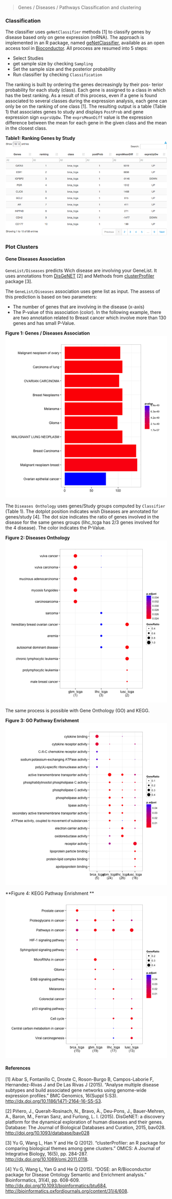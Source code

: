 > Genes / Diseases / Pathways Classification and clustering

### Classification
The classifier uses `geNetClassifier` methods [1] to classify genes by disease based only on gene expression (mRNA). The approach is implemented in an R package, named [geNetClassifier](http://bioconductor.org/packages/release/bioc/html/geNetClassifier.html), available as an open access tool in [Bioconductor](http://bioconductor.org/).
All proccess are resumed into 5 steps:
* Select Studies
* get sample size by  checking `Sampling` 
* Set the sample size and the posterior probability
* Run classifier by checking `Classification`

The ranking is built by ordering the genes decreasingly by their pos- terior probability for each study (class). Each gene is assigned to a class in which has the best ranking. As a result of this process, even if a gene is found associated to several classes during the expression analysis, each gene can only be on the ranking of one class [1]. 
The resulting output is a table (Table 1) that associates genes to study and displays `PostProb` and gene expression sign `exprsUpDw`.  The `exprsMeanDiff` value is the expression difference between the mean for each gene in the given class and the mean in the closest class.

**Table1: Ranking Genes by Study**
![Classifier table](figures/Classifier_Table.png)

### Plot Clusters

#### Gene Diseases Association
`GeneList/Diseases` predicts Wich disease are involving your GeneList. It uses annotations from [DisGeNET](http://www.disgenet.org/web/DisGeNET/menu;jsessionid=1bxru0uf4yelm16ipuhie2qhij) [2] and Methods from [clusterProfiler](http://bioconductor.org/packages/release/bioc/html/clusterProfiler.html) package [3].  

The `GeneList/Diseases` association uses gene list as input. The assess of this prediction is based on two parameters:
* The number of genes that are involving in the disease (x-axis)
* The P-value of this association (color). 
In the following example,  there are two annotation related to Breast cancer which  involve more than 130 genes and has small P-Value.

**Figure 1: Genes / Diseases Association**
![Plot_enrich](figures/Plot_enrich.png)

The `Diseases Onthology` uses genes/Study groups computed by `Classifier` (Table 1).
The dotplot position indicates wish Diseases are annotated for genes/study [4].
The dot size indicates the ratio of genes involved in the disease for the same genes groups (lihc_tcga has 2/3 genes involved for the 4 disease). The color indicates the P-Value.

**Figure 2: Diseases Onthology**
![DO](figures/compareClusterDO.png) 

The same process is possible with Gene Onthology (GO) and KEGG.

**Figure 3: GO Pathway Enrishment**
![GO](figures/compareClusterGO.png) 

**Figure 4: KEGG Pathway Enrishment **
![KEGG](figures/compareClusterKEGG.png) 


#### References
[1] Aibar S, Fontanillo C, Droste C, Roson-Burgo B, Campos-Laborie F, Hernandez-Rivas J and De Las Rivas J (2015). “Analyse multiple disease subtypes and build associated gene networks using genome-wide expression profiles.” BMC Genomics, 16(Suppl 5:S3). http://dx.doi.org/10.1186/1471-2164-16-S5-S3.

[2] Piñero, J., Queralt-Rosinach, N., Bravo, À., Deu-Pons, J., Bauer-Mehren, A., Baron, M., Ferran Sanz, and Furlong, L. I. (2015). DisGeNET: a discovery platform for the dynamical exploration of human diseases and their genes. Database: The Journal of Biological Databases and Curation, 2015, bav028. http://doi.org/10.1093/database/bav028

[3] Yu G, Wang L, Han Y and He Q (2012). “clusterProfiler: an R package for comparing biological themes among gene clusters.” OMICS: A Journal of Integrative Biology, 16(5), pp. 284-287. http://dx.doi.org/10.1089/omi.2011.0118. 

[4] Yu G, Wang L, Yan G and He Q (2015). “DOSE: an R/Bioconductor package for Disease Ontology Semantic and Enrichment analysis.” Bioinformatics, 31(4), pp. 608-609. http://dx.doi.org/10.1093/bioinformatics/btu684, http://bioinformatics.oxfordjournals.org/content/31/4/608. 



